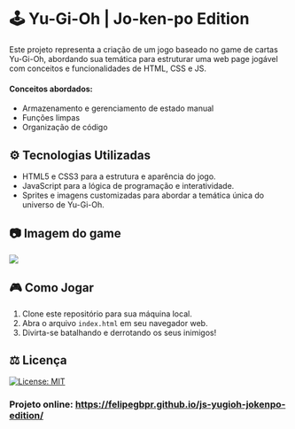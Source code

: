 # 🕹️ Yu-Gi-Oh | Jo-ken-po Edition 

Este projeto representa a criação de um jogo baseado no game de cartas Yu-Gi-Oh, 
abordando sua temática para estruturar uma web page jogável com conceitos e funcionalidades de HTML, CSS e JS.

<h4>Conceitos abordados: </h4>

* Armazenamento e gerenciamento de estado manual
* Funções limpas
* Organização de código


## ⚙️ Tecnologias Utilizadas

  - HTML5 e CSS3 para a estrutura e aparência do jogo.
  - JavaScript para a lógica de programação e interatividade.
  - Sprites e imagens customizadas para abordar a temática única do universo de Yu-Gi-Oh.

## 📷 Imagem do game

<img src="https://github.com/felipegbpr/projects-images/blob/main/print-yu-gi-oh-jokenpo-edition.png" align="center"/>

## 🎮 Como Jogar

  1. Clone este repositório para sua máquina local. <br/>
  2. Abra o arquivo ```index.html``` em seu navegador web. <br/>
  3. Divirta-se batalhando e derrotando os seus inimigos!

## ⚖️ Licença
[![License: MIT](https://img.shields.io/badge/License-MIT-yellow.svg)](https://opensource.org/licenses/MIT)

### Projeto online: https://felipegbpr.github.io/js-yugioh-jokenpo-edition/
